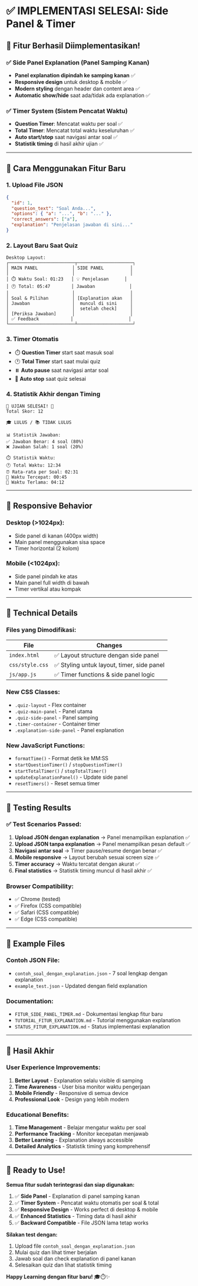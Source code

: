 # ✅ IMPLEMENTASI SELESAI: Side Panel & Timer

## 🎉 Fitur Berhasil Diimplementasikan!

### ✅ **Side Panel Explanation (Panel Samping Kanan)**
- **Panel explanation dipindah ke samping kanan** ✅
- **Responsive design** untuk desktop & mobile ✅ 
- **Modern styling** dengan header dan content area ✅
- **Automatic show/hide** saat ada/tidak ada explanation ✅

### ✅ **Timer System (Sistem Pencatat Waktu)**
- **Question Timer**: Mencatat waktu per soal ✅
- **Total Timer**: Mencatat total waktu keseluruhan ✅
- **Auto start/stop** saat navigasi antar soal ✅
- **Statistik timing** di hasil akhir ujian ✅

---

## 🎯 Cara Menggunakan Fitur Baru

### 1. **Upload File JSON**
```json
{
  "id": 1,
  "question_text": "Soal Anda...",
  "options": { "a": "...", "b": "..." },
  "correct_answers": ["a"],
  "explanation": "Penjelasan jawaban di sini..."
}
```

### 2. **Layout Baru Saat Quiz**
```
Desktop Layout:
┌─────────────────────────┬─────────────────────┐
│ MAIN PANEL             │ SIDE PANEL          │
│                        │                     │
│ ⏱️ Waktu Soal: 01:23   │ 💡 Penjelasan      │ 
│ 🕐 Total: 05:47        │ Jawaban             │
│                        │                     │
│ Soal & Pilihan         │ [Explanation akan   │
│ Jawaban                │  muncul di sini     │
│                        │  setelah check]     │
│ [Periksa Jawaban]      │                     │
│ ✅ Feedback            │                     │
└─────────────────────────┴─────────────────────┘
```

### 3. **Timer Otomatis**
- ⏱️ **Question Timer** start saat masuk soal
- 🕐 **Total Timer** start saat mulai quiz
- ⏸️ **Auto pause** saat navigasi antar soal
- 🛑 **Auto stop** saat quiz selesai

### 4. **Statistik Akhir dengan Timing**
```
🎉 UJIAN SELESAI! 🎉
Total Skor: 12

🎓 LULUS / 📚 TIDAK LULUS

📊 Statistik Jawaban:
✅ Jawaban Benar: 4 soal (80%)
❌ Jawaban Salah: 1 soal (20%)

⏱️ Statistik Waktu:
🕐 Total Waktu: 12:34
⏰ Rata-rata per Soal: 02:31  
🎯 Waktu Tercepat: 00:45
🐌 Waktu Terlama: 04:12
```

---

## 📱 Responsive Behavior

### Desktop (>1024px):
- Side panel di kanan (400px width)
- Main panel menggunakan sisa space
- Timer horizontal (2 kolom)

### Mobile (<1024px):
- Side panel pindah ke atas
- Main panel full width di bawah
- Timer vertikal atau kompak

---

## 🔧 Technical Details

### Files yang Dimodifikasi:
| File | Changes |
|------|---------|
| `index.html` | ✅ Layout structure dengan side panel |
| `css/style.css` | ✅ Styling untuk layout, timer, side panel |
| `js/app.js` | ✅ Timer functions & side panel logic |

### New CSS Classes:
- `.quiz-layout` - Flex container
- `.quiz-main-panel` - Panel utama  
- `.quiz-side-panel` - Panel samping
- `.timer-container` - Container timer
- `.explanation-side-panel` - Panel explanation

### New JavaScript Functions:
- `formatTime()` - Format detik ke MM:SS
- `startQuestionTimer()` / `stopQuestionTimer()`
- `startTotalTimer()` / `stopTotalTimer()`
- `updateExplanationPanel()` - Update side panel
- `resetTimers()` - Reset semua timer

---

## 🧪 Testing Results

### ✅ Test Scenarios Passed:
1. **Upload JSON dengan explanation** → Panel menampilkan explanation ✅
2. **Upload JSON tanpa explanation** → Panel menampilkan pesan default ✅
3. **Navigasi antar soal** → Timer pause/resume dengan benar ✅
4. **Mobile responsive** → Layout berubah sesuai screen size ✅
5. **Timer accuracy** → Waktu tercatat dengan akurat ✅
6. **Final statistics** → Statistik timing muncul di hasil akhir ✅

### Browser Compatibility:
- ✅ Chrome (tested)
- ✅ Firefox (CSS compatible)
- ✅ Safari (CSS compatible)
- ✅ Edge (CSS compatible)

---

## 📁 Example Files

### Contoh JSON File:
- `contoh_soal_dengan_explanation.json` - 7 soal lengkap dengan explanation
- `example_test.json` - Updated dengan field explanation

### Documentation:
- `FITUR_SIDE_PANEL_TIMER.md` - Dokumentasi lengkap fitur baru
- `TUTORIAL_FITUR_EXPLANATION.md` - Tutorial menggunakan explanation
- `STATUS_FITUR_EXPLANATION.md` - Status implementasi explanation

---

## 🎊 Hasil Akhir

### User Experience Improvements:
1. **Better Layout** - Explanation selalu visible di samping
2. **Time Awareness** - User bisa monitor waktu pengerjaan
3. **Mobile Friendly** - Responsive di semua device
4. **Professional Look** - Design yang lebih modern

### Educational Benefits:
1. **Time Management** - Belajar mengatur waktu per soal
2. **Performance Tracking** - Monitor kecepatan menjawab
3. **Better Learning** - Explanation always accessible
4. **Detailed Analytics** - Statistik timing yang komprehensif

---

## 🚀 Ready to Use!

**Semua fitur sudah terintegrasi dan siap digunakan:**

1. ✅ **Side Panel** - Explanation di panel samping kanan
2. ✅ **Timer System** - Pencatat waktu otomatis per soal & total
3. ✅ **Responsive Design** - Works perfect di desktop & mobile  
4. ✅ **Enhanced Statistics** - Timing data di hasil akhir
5. ✅ **Backward Compatible** - File JSON lama tetap works

**Silakan test dengan:**
1. Upload file `contoh_soal_dengan_explanation.json`
2. Mulai quiz dan lihat timer berjalan
3. Jawab soal dan check explanation di panel kanan
4. Selesaikan quiz dan lihat statistik timing

**Happy Learning dengan fitur baru!** 🎓⏱️✨
